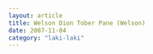 ```yaml
---
layout: article
title: Welson Dion Tober Pane (Welson)
date: 2007-11-04
category: "laki-laki"
---
```


